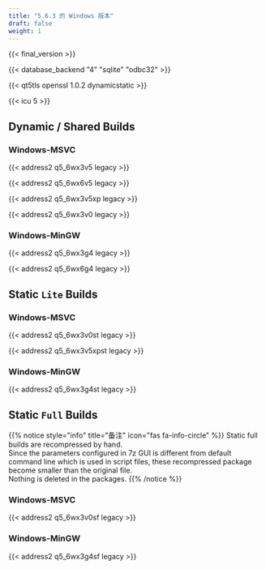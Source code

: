 ```yaml
---
title: "5.6.3 的 Windows 版本"
draft: false
weight: 1
---
```


{{< final_version >}}

{{< database_backend "4" "sqlite" "odbc32" >}}

{{< qt5tls openssl 1.0.2 dynamicstatic >}}

{{< icu 5 >}}

## Dynamic / Shared Builds

### Windows-MSVC

{{< address2 q5_6wx3v5 legacy >}}

{{< address2 q5_6wx6v5 legacy >}}

{{< address2 q5_6wx3v5xp legacy >}}

{{< address2 q5_6wx3v0 legacy >}}

### Windows-MinGW

{{< address2 q5_6wx3g4 legacy >}}

{{< address2 q5_6wx6g4 legacy >}}

## Static `Lite` Builds

### Windows-MSVC

{{< address2 q5_6wx3v0st legacy >}}

{{< address2 q5_6wx3v5xpst legacy >}}

### Windows-MinGW

{{< address2 q5_6wx3g4st legacy >}}

## Static `Full` Builds

{{% notice style="info" title="备注"  icon="fas fa-info-circle" %}}
Static full builds are recompressed by hand.  
Since the parameters configured in 7z GUI is different from default command line which is used in script files, these recompressed package become smaller than the original file.  
Nothing is deleted in the packages.
{{% /notice %}}

### Windows-MSVC

{{< address2 q5_6wx3v0sf legacy >}}

### Windows-MinGW

{{< address2 q5_6wx3g4sf legacy >}}
